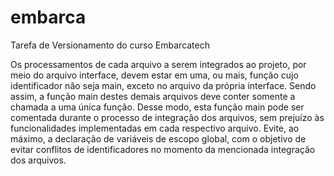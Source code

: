 # embarca
 Tarefa de Versionamento do curso Embarcatech

Os processamentos de cada arquivo a serem integrados ao projeto, por meio do arquivo interface, devem estar em uma, ou mais, função cujo identificador não seja main, exceto no arquivo da própria interface. Sendo assim, a função main destes demais arquivos deve conter somente a chamada a uma única função. Desse modo, esta função main pode ser comentada durante o processo de integração dos arquivos, sem prejuízo às funcionalidades implementadas em cada respectivo arquivo.
Evite, ao máximo, a declaração de variáveis de escopo global, com o objetivo de evitar conflitos de identificadores no momento da mencionada integração dos arquivos.